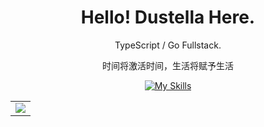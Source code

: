 <div align="center">

# Hello! Dustella Here.

TypeScript / Go Fullstack.

时间将激活时间，生活将赋予生活

[![My Skills](https://skillicons.dev/icons?i=js,html,css,ts,vue,vite,go,rust,vscode,express,arduino,cloudflare,docker,git,heroku,linux,md,mongodb,mysql,nodejs,docker,ae,cs,flask,gitlab,nuxtjs,sass,vercel,octave,powershell,py,nginx,ps,pr,postgres,redis,sqlite,tailwind,webpack,windicss,wordpress,workers,bash)](https://skillicons.dev)

<!-- GitHub Activity Graph -->
<table align="center">
  <tr>
    <td colspan="2">
      <img src="https://activity-graph.herokuapp.com/graph?username=Dustella&theme=xcode&bg_color=FF000000&hide_border=true" />
    </td>
  </tr>
</table>
</div>
